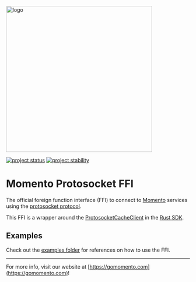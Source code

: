 
<img src="https://docs.momentohq.com/img/momento-logo-forest.svg" alt="logo" width="400"/>

[![project status](https://momentohq.github.io/standards-and-practices/badges/project-status-official.svg)](https://github.com/momentohq/standards-and-practices/blob/main/docs/momento-on-github.md)
[![project stability](https://momentohq.github.io/standards-and-practices/badges/project-stability-alpha.svg)](https://github.com/momentohq/standards-and-practices/blob/main/docs/momento-on-github.md)


# Momento Protosocket FFI

The official foreign function interface (FFI) to connect to [Momento](https://www.gomomento.com/) services using the [protosocket protocol](https://github.com/kvc0/protosocket). 

This FFI is a wrapper around the [ProtosocketCacheClient](https://docs.rs/momento/latest/momento/protosocket/cache/struct.ProtosocketCacheClient.html) in the [Rust SDK](https://github.com/momentohq/client-sdk-rust).

## Examples

Check out the [examples folder](./examples/) for references on how to use the FFI.

----------------------------------------------------------------------------------------
For more info, visit our website at [https://gomomento.com](https://gomomento.com)!
